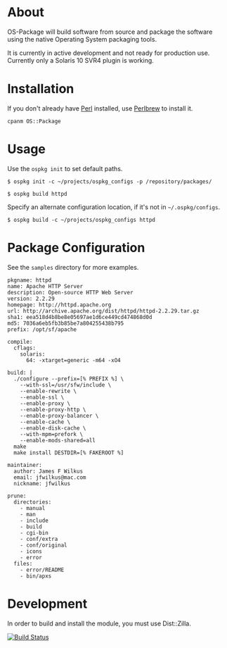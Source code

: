 # About

OS-Package will build software from source and package the software using the native Operating System packaging tools.

It is currently in active development and not ready for production use.  Currently only a Solaris 10 SVR4 plugin is working.

# Installation

If you don't already have [Perl](http://perl.org) installed, use [Perlbrew](http://perlbrew.pl) to install it.

```
cpanm OS::Package
```

# Usage

Use the `ospkg init` to set default paths.

```
$ ospkg init -c ~/projects/ospkg_configs -p /repository/packages/
```

```
$ ospkg build httpd
```

Specify an alternate configuration location, if it's not in `~/.ospkg/configs`.

```
$ ospkg build -c ~/projects/ospkg_configs httpd
```

# Package Configuration

See the `samples` directory for more examples.


```
pkgname: httpd
name: Apache HTTP Server
description: Open-source HTTP Web Server
version: 2.2.29
homepage: http://httpd.apache.org
url: http://archive.apache.org/dist/httpd/httpd-2.2.29.tar.gz
sha1: eea518d4b8be8e05697ae1d6ce449cd474868d0d
md5: 7036a6eb5fb3b85be7a804255438b795
prefix: /opt/sf/apache

compile:
  cflags:
    solaris:
      64: -xtarget=generic -m64 -xO4

build: |
  ./configure --prefix=[% PREFIX %] \
    --with-ssl=/usr/sfw/include \
    --enable-rewrite \
    --enable-ssl \
    --enable-proxy \
    --enable-proxy-http \
    --enable-proxy-balancer \
    --enable-cache \
    --enable-disk-cache \
    --with-mpm=prefork \
    --enable-mods-shared=all
  make
  make install DESTDIR=[% FAKEROOT %]

maintainer:
  author: James F Wilkus
  email: jfwilkus@mac.com
  nickname: jfwilkus

prune:
  directories:
    - manual
    - man
    - include
    - build
    - cgi-bin
    - conf/extra
    - conf/original
    - icons
    - error
  files:
    - error/README
    - bin/apxs

```

# Development

In order to build and install the module, you must use Dist::Zilla.

[![Build Status](https://api.travis-ci.org/jfwilkus/OS-Package.png)](https://travis-ci.org/jfwilkus/OS-Package)
